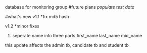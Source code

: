 database for monitoring group
#future plans
*populate test data*

#what's new
v1.1
*fix md5 hash

v1.2
*minor fixes
1. seperate name into three parts
first_name
last_name
mid_name

this update affects the admin tb, candidate tb and student tb
